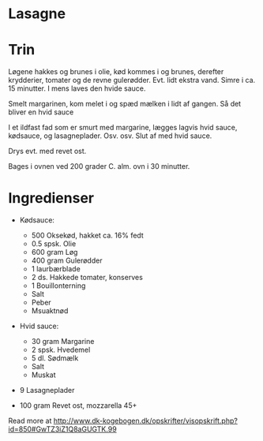 Lasagne
=======

# Trin

Løgene hakkes og brunes i olie, kød kommes i og brunes, derefter krydderier,
tomater og de revne gulerødder. Evt. lidt ekstra vand. Simre i ca. 15 minutter.
I mens laves den hvide sauce.

Smelt margarinen, kom melet i og spæd mælken i lidt af gangen. Så det bliver en
hvid sauce

I et ildfast fad som er smurt med margarine, lægges lagvis hvid sauce, kødsauce,
og lasagneplader. Osv. osv. Slut af med hvid sauce.

Drys evt. med revet ost.

Bages i ovnen ved 200 grader C. alm. ovn i 30 minutter.


# Ingredienser
* Kødsauce:
    * 500	Oksekød, hakket ca. 16% fedt
    * 0.5 	spsk.	Olie
    * 600	gram	Løg
    * 400	gram	Gulerødder
    * 1		laurbærblade
    * 2	ds.	Hakkede tomater, konserves
    * 1		Bouillonterning
    * Salt
    * Peber
	* Msuaktnød

* Hvid sauce:
    * 30	gram	Margarine
    * 2	spsk.	Hvedemel
    * 5	dl.	Sødmælk
    * Salt
    * Muskat
* 9 Lasagneplader
* 100	gram Revet ost, mozzarella 45+

Read more at http://www.dk-kogebogen.dk/opskrifter/visopskrift.php?id=850#GwTZ3iZ1Q8aGUGTK.99

